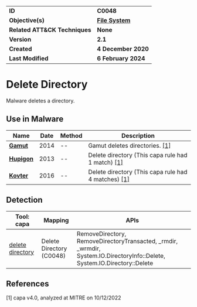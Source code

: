 <table>
<tr>
<td><b>ID</b></td>
<td><b>C0048</b></td>
</tr>
<tr>
<td><b>Objective(s)</b></td>
<td><b><a href="../file-system">File System</a></b></td>
</tr>
<tr>
<td><b>Related ATT&CK Techniques</b></td>
<td><b>None</b></td>
</tr>
<tr>
<td><b>Version</b></td>
<td><b>2.1</b></td>
</tr>
<tr>
<td><b>Created</b></td>
<td><b>4 December 2020</b></td>
</tr>
<tr>
<td><b>Last Modified</b></td>
<td><b>6 February 2024</b></td>
</tr>
</table>


# Delete Directory

Malware deletes a directory.

## Use in Malware

|Name|Date|Method|Description|
|---|---|---|---|
|[**Gamut**](../../xample-malware/gamut.md)|2014|--|Gamut deletes directories. [[1]](#1)|
|[**Hupigon**](../../xample-malware/hupigon.md)|2013|--|Delete directory (This capa rule had 1 match) [[1]](#1)|
|[**Kovter**](../../xample-malware/kovter.md)|2016|--|Delete directory (This capa rule had 4 matches) [[1]](#1)|

## Detection

|Tool: capa|Mapping|APIs|
|---|---|---|
|[delete directory](https://github.com/mandiant/capa-rules/blob/master/host-interaction/file-system/delete/delete-directory.yml)|Delete Directory (C0048)|RemoveDirectory, RemoveDirectoryTransacted, _rmdir, _wrmdir, System.IO.DirectoryInfo::Delete, System.IO.Directory::Delete|

## References

<a name="1">[1]</a> capa v4.0, analyzed at MITRE on 10/12/2022

